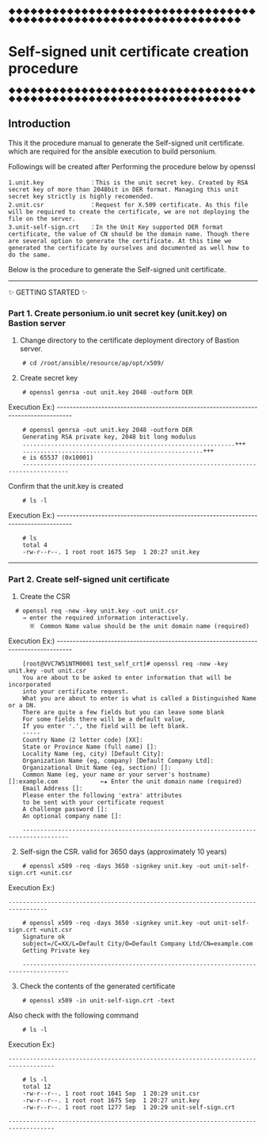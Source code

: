 ◆◆◆◆◆◆◆◆◆◆◆◆◆◆◆◆◆◆◆◆◆◆◆◆◆◆◆◆◆◆◆◆◆◆◆◆◆◆◆◆◆◆◆◆◆◆◆◆◆◆◆◆◆◆◆◆◆◆◆◆◆◆◆◆◆◆
# Self-signed unit certificate creation procedure
◆◆◆◆◆◆◆◆◆◆◆◆◆◆◆◆◆◆◆◆◆◆◆◆◆◆◆◆◆◆◆◆◆◆◆◆◆◆◆◆◆◆◆◆◆◆◆◆◆◆◆◆◆◆◆◆◆◆◆◆◆◆◆◆◆◆

## Introduction

This it the procedure manual to generate the Self-signed unit certificate. which are required for the ansible execution to build personium.

Followings will be created after Performing the procedure below by openssl

```
1.unit.key             ：This is the unit secret key. Created by RSA secret key of more than 2048bit in DER format. Managing this unit secret key strictly is highly recomended.
2.unit.csr             ：Request for X.509 certificate. As this file will be required to create the certificate, we are not deploying the file on the server.
3.unit-self-sign.crt   ：In the Unit Key supported DER format certificate, the value of CN should be the domain name. Though there are several option to generate the certificate. At this time we generated the certificate by ourselves and documented as well how to do the same.
```

Below is the procedure to generate the Self-signed unit certificate.

---------------------------------------
:sparkles: GETTING STARTED :sparkles:

### Part 1. Create personium.io unit secret key (unit.key) on Bastion server

1. Change directory to the certificate deployment directory of Bastion server.
```
    # cd /root/ansible/resource/ap/opt/x509/
```

2. Create secret key
```
    # openssl genrsa -out unit.key 2048 -outform DER
```  
Execution Ex:)
	-----------------------------------------------------------------------------------
```
    # openssl genrsa -out unit.key 2048 -outform DER
    Generating RSA private key, 2048 bit long modulus
    ............................................................+++
    ...................................................+++
    e is 65537 (0x10001)
    -----------------------------------------------------------------------------------
```
  Confirm that the unit.key is created
```
    # ls -l
```
Execution Ex:)
    -----------------------------------------------------------------------------------
```
    # ls
    total 4
    -rw-r--r--. 1 root root 1675 Sep  1 20:27 unit.key
```	
-----------------------------------------------------------------------------------

### Part 2. Create self-signed unit certificate

1. Create the CSR
```
  # openssl req -new -key unit.key -out unit.csr
    → enter the required information interactively.
      ※　Common Name value should be the unit domain name (required)
```
Execution Ex:)
	-----------------------------------------------------------------------------------
```
    [root@VVC7W51NTM0001 test_self_crt]# openssl req -new -key unit.key -out unit.csr
    You are about to be asked to enter information that will be incorporated
    into your certificate request.
    What you are about to enter is what is called a Distinguished Name or a DN.
    There are quite a few fields but you can leave some blank
    For some fields there will be a default value,
    If you enter '.', the field will be left blank.
    -----
    Country Name (2 letter code) [XX]:
    State or Province Name (full name) []:
    Locality Name (eg, city) [Default City]:
    Organization Name (eg, company) [Default Company Ltd]:
    Organizational Unit Name (eg, section) []:
    Common Name (eg, your name or your server's hostname) []:example.com            ←★ Enter the unit domain name (required)
    Email Address []:
    Please enter the following 'extra' attributes
    to be sent with your certificate request
    A challenge password []:
    An optional company name []:

    -----------------------------------------------------------------------------------
```
2. Self-sign the CSR. valid for 3650 days (approximately 10 years)

```
    # openssl x509 -req -days 3650 -signkey unit.key -out unit-self-sign.crt <unit.csr
```
Execution Ex:)

    ---------------------------------------------------------------------------------
```
    # openssl x509 -req -days 3650 -signkey unit.key -out unit-self-sign.crt <unit.csr
    Signature ok
    subject=/C=XX/L=Default City/O=Default Company Ltd/CN=example.com
    Getting Private key

    -----------------------------------------------------------------------------------
```
3. Check the contents of the generated certificate

```
    # openssl x509 -in unit-self-sign.crt -text
```  
  Also check with the following command
```
    # ls -l
```   
Execution Ex:)

    -----------------------------------------------------------------------------------
```
    # ls -l
    total 12
    -rw-r--r--. 1 root root 1041 Sep  1 20:29 unit.csr
    -rw-r--r--. 1 root root 1675 Sep  1 20:27 unit.key
    -rw-r--r--. 1 root root 1277 Sep  1 20:29 unit-self-sign.crt
```
    -----------------------------------------------------------------------------------
